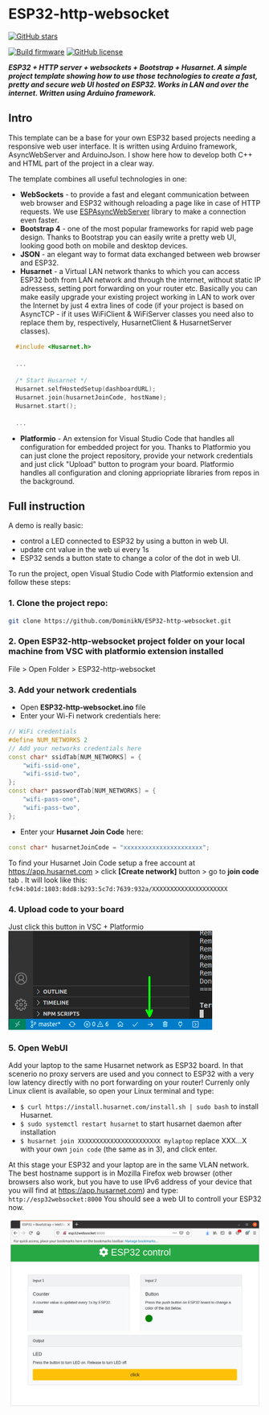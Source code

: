 # ESP32-http-websocket

[![GitHub stars](https://img.shields.io/github/stars/dominikn/ESP32-http-websocket?style=social)](https://github.com/DominikN/ESP32-http-websocket/stargazers/)

[![Build firmware](https://github.com/DominikN/ESP32-http-websocket/actions/workflows/build.yml/badge.svg)](https://github.com/DominikN/ESP32-http-websocket/actions/workflows/build.yml)
[![GitHub license](https://img.shields.io/github/license/dominikn/ESP32-http-websocket.svg)](https://github.com/dominikn/ESP32-http-websocket/blob/master/LICENSE)


**_ESP32 + HTTP server + websockets + Bootstrap + Husarnet. A simple project template showing how to use those technologies to create a fast, pretty and secure web UI hosted on ESP32. Works in LAN and over the internet. Written using Arduino framework._**

## Intro

This template can be a base for your own ESP32 based projects needing a responsive web user interface. It is written using Arduino framework, AsyncWebServer and ArduinoJson. I show here how to develop both C++ and HTML part of the project in a clear way.

The template combines all useful technologies in one:

- **WebSockets** - to provide a fast and elegant communication between web browser and ESP32 withough reloading a page like in case of HTTP requests. We use [ESPAsyncWebServer](https://github.com/me-no-dev/ESPAsyncWebServer) library to make a connection even faster.
- **Bootstrap 4** - one of the most popular frameworks for rapid web page design. Thanks to Bootstrap you can easily write a pretty web UI, looking good both on mobile and desktop devices.
- **JSON** - an elegant way to format data exchanged between web browser and ESP32.
- **Husarnet** - a Virtual LAN network thanks to which you can access ESP32 both from LAN network and through the internet, without static IP adressess, setting port forwarding on your router etc. Basically you can make easily upgrade your existing project working in LAN to work over the Internet by just 4 extra lines of code (if your project is based on AsyncTCP - if it uses WiFiClient & WiFiServer classes you need also to replace them by, respectively, HusarnetClient & HusarnetServer classes).
```cpp
  #include <Husarnet.h>

  ...

  /* Start Husarnet */
  Husarnet.selfHostedSetup(dashboardURL);
  Husarnet.join(husarnetJoinCode, hostName);
  Husarnet.start();

  ...
```
- **Platformio** - An extension for Visual Studio Code that handles all configuration for embedded project for you. Thanks to Platformio you can just clone the project repository, provide your network credentials and just click "Upload" button to program your board. Platformio handles all configuration and cloning appriopriate libraries from repos in the background.

## Full instruction

A demo is really basic:

- control a LED connected to ESP32 by using a button in web UI.
- update cnt value in the web ui every 1s
- ESP32 sends a button state to change a color of the dot in web UI.

To run the project, open Visual Studio Code with Platformio extension and follow these steps:

### 1. Clone the project repo:

```bash
git clone https://github.com/DominikN/ESP32-http-websocket.git
```

### 2. Open ESP32-http-websocket project folder on your local machine from VSC with platformio extension installed

File > Open Folder > ESP32-http-websocket

### 3. Add your network credentials

- Open **ESP32-http-websocket.ino** file
- Enter your Wi-Fi network credentials here:
```cpp
// WiFi credentials
#define NUM_NETWORKS 2
// Add your networks credentials here
const char* ssidTab[NUM_NETWORKS] = {
    "wifi-ssid-one",
    "wifi-ssid-two",
};
const char* passwordTab[NUM_NETWORKS] = {
    "wifi-pass-one",
    "wifi-pass-two",
};
```
- Enter your **Husarnet Join Code** here:
```cpp
const char* husarnetJoinCode = "xxxxxxxxxxxxxxxxxxxxxx";
```
To find your Husarnet Join Code setup a free account at https://app.husarnet.com > click **[Create network]** button > go to **join code** tab . It will look like this: `fc94:b01d:1803:8dd8:b293:5c7d:7639:932a/XXXXXXXXXXXXXXXXXXXXX`

### 4. Upload code to your board

Just click this button in VSC + Platformio
![Upload code](docs/screenshot_flash_button.png)

### 5. Open WebUI

Add your laptop to the same Husarnet network as ESP32 board. In that scenerio no proxy servers are used and you connect to ESP32 with a very low latency directly with no port forwarding on your router! Currenly only Linux client is available, so open your Linux terminal and type:

- `$ curl https://install.husarnet.com/install.sh | sudo bash` to install Husarnet.
- `$ sudo systemctl restart husarnet` to start husarnet daemon after installation
- `$ husarnet join XXXXXXXXXXXXXXXXXXXXXXX mylaptop` replace XXX...X with your own `join code` (the same as in 3), and click enter.

At this stage your ESP32 and your laptop are in the same VLAN network. The best hostname support is in Mozilla Firefox web browser (other browsers also work, but you have to use IPv6 address of your device that you will find at https://app.husarnet.com) and type:
`http://esp32websocket:8000`
You should see a web UI to controll your ESP32 now.

![screenshot_esp32_webui](docs/screenshot_esp32_webui.png)
